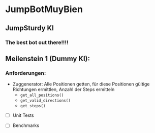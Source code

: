 # JumpBotMuyBien
## JumpSturdy KI
### The best bot out there!!!!

## Meilenstein 1 (Dummy KI):
### Anforderungen:
* Zuggenerator: Alle Positionen getten, für diese Positionen gültige Richtungen ermittlen, Anzahl der Steps ermitteln
    * `get_all_positions()`
    * `get_valid_directions()`
    * `get_steps()`
- [ ] Unit Tests
- [ ] Benchmarks 

